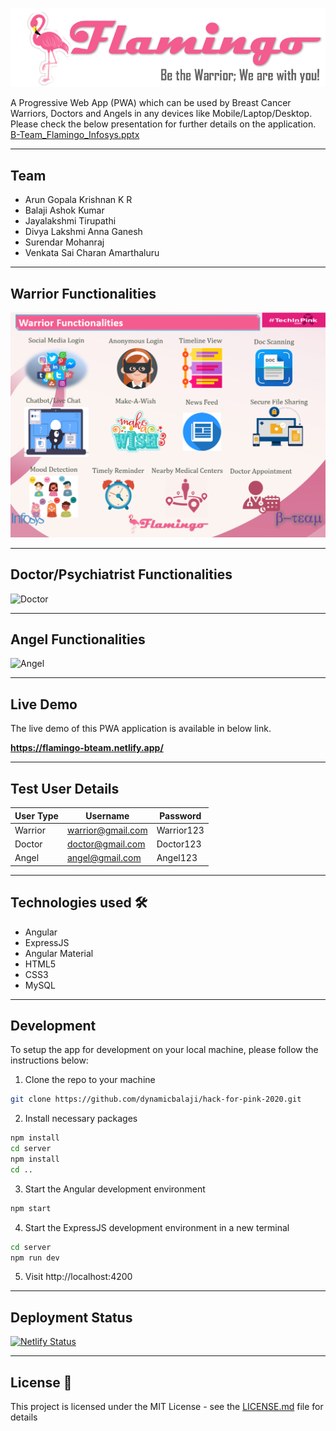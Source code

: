 ![Flamingo Logo](/src/assets/loginlogo.png)

A Progressive Web App (PWA) which can be used by Breast Cancer Warriors, Doctors and Angels in any devices like Mobile/Laptop/Desktop. <br/>
Please check the below presentation for further details on the application.<br/> 
[B-Team_Flamingo_Infosys.pptx](/B-Team_Flamingo_Infosys.pptx)

---
## Team
- Arun Gopala Krishnan K R
- Balaji Ashok Kumar
- Jayalakshmi Tirupathi
- Divya Lakshmi Anna Ganesh
- Surendar Mohanraj
- Venkata Sai Charan Amarthaluru

---

## Warrior Functionalities
![Warrior](/src/assets/warrior.png)

---

## Doctor/Psychiatrist Functionalities
![Doctor](/src/assets/doctor.png)

---

## Angel Functionalities
![Angel](/src/assets/angel.png)

---

## Live Demo
The live demo of this PWA application is available in below link.

**https://flamingo-bteam.netlify.app/**

---

## Test User Details

| User Type  | Username          | Password      |
| -----------| ------------------| --------------|
| Warrior    | warrior@gmail.com | Warrior123    |
| Doctor     | doctor@gmail.com  | Doctor123     |
| Angel      | angel@gmail.com   | Angel123      |
---

## Technologies used 🛠️
- Angular
- ExpressJS
- Angular Material
- HTML5
- CSS3
- MySQL

---

## Development

To setup the app for development on your local machine, please follow the instructions below:

1. Clone the repo to your machine

```bash
git clone https://github.com/dynamicbalaji/hack-for-pink-2020.git
```

2. Install necessary packages

```bash
npm install
cd server
npm install
cd ..
```

3. Start the Angular development environment

```bash
npm start
```

4. Start the ExpressJS development environment in a new terminal

```bash
cd server
npm run dev
```

5. Visit http://localhost:4200
---

## Deployment Status

[![Netlify Status](https://api.netlify.com/api/v1/badges/c0d43d58-bdcb-4561-b0c8-9147975eb849/deploy-status)](https://app.netlify.com/sites/flamingo-bteam/deploys)

---

## License 📄

This project is licensed under the MIT License - see the [LICENSE.md](LICENSE.md) file for details